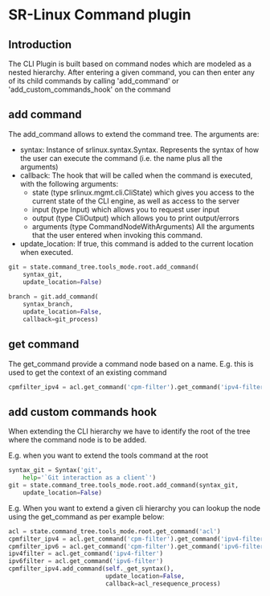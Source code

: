 # SR-Linux Command plugin

## Introduction

The CLI Plugin is built based on command nodes which are modeled as a nested hierarchy. After entering a given command, you can then enter any of its child commands by calling 'add_command' or 'add_custom_commands_hook' on the command

## add command

The add_command allows to extend the command tree. The arguments are:

* syntax: Instance of srlinux.syntax.Syntax. Represents the syntax of how the user can execute the command (i.e. the name plus all the arguments)
* callback: The hook that will be called when the command is executed, with the following arguments:
	* state (type srlinux.mgmt.cli.CliState) which gives you access to the current state of the CLI engine, as well as access to the server
	* input (type Input) which allows you to request user input
	* output (type CliOutput) which allows you to print output/errors
	* arguments (type CommandNodeWithArguments) All the arguments that the user entered when invoking this command.
* update_location: If true, this command is added to the current location when executed.

```python
git = state.command_tree.tools_mode.root.add_command(
	syntax_git,
	update_location=False)
	
branch = git.add_command(
	syntax_branch, 
	update_location=False, 
	callback=git_process)
```

## get command

The get_command provide a command node based on a name. E.g. this is used to get the context of an existing command

```python
cpmfilter_ipv4 = acl.get_command('cpm-filter').get_command('ipv4-filter')
```
                    
## add custom commands hook

When extending the CLI hierarchy we have to identify the root of the tree where the command node is to be added.

E.g. when you want to extend the tools command at the root

```python
syntax_git = Syntax('git', 
    help='`Git interaction as a client`')
git = state.command_tree.tools_mode.root.add_command(syntax_git,
    update_location=False)
```

E.g. When you want to extend a given cli hierarchy you can lookup the node using the get_command as per example below:

```python
acl = state.command_tree.tools_mode.root.get_command('acl')
cpmfilter_ipv4 = acl.get_command('cpm-filter').get_command('ipv4-filter')
cpmfilter_ipv6 = acl.get_command('cpm-filter').get_command('ipv6-filter')
ipv4filter = acl.get_command('ipv4-filter')
ipv6filter = acl.get_command('ipv6-filter')
cpmfilter_ipv4.add_command(self._get_syntax(),
                           update_location=False,
                           callback=acl_resequence_process)
```

